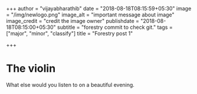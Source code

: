 +++
author = "vijayabharathib"
date = "2018-08-18T08:15:59+05:30"
image = "/img/newlogo.png"
image_alt = "important message about image"
image_credit = "credit the image owner"
publishdate = "2018-08-18T08:15:00+05:30"
subtitle = "forestry commit to check git."
tags = ["major", "minor", "classify"]
title = "Forestry post 1"

+++
# The violin

What else would you listen to on a beautiful evening.